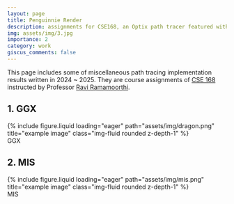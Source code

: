 ```yaml
---
layout: page
title: Penguinnie Render
description: assignments for CSE168, an Optix path tracer featured with GGX, MIS，temporal-debiasing
img: assets/img/3.jpg
importance: 2
category: work
giscus_comments: false
---
```


This page includes some of miscellaneous path tracing implementation results written in 2024 ~ 2025. They are course assignments of 
[CSE 168](https://cseweb.ucsd.edu/~viscomp/classes/cse168/sp24/168.html) instructed by Professor 
[Ravi Ramamoorthi](https://cseweb.ucsd.edu/~ravir/).

## 1. GGX
 

<div class="row">
    <div class="col-sm mt-3 mt-md-0">
        {% include figure.liquid loading="eager" path="assets/img/dragon.png" title="example image" class="img-fluid rounded z-depth-1" %}
    </div>
</div>
<div class="caption">
    GGX
</div>

## 2. MIS

<div class="row">
    <div class="col-sm mt-3 mt-md-0">
        {% include figure.liquid loading="eager" path="assets/img/mis.png" title="example image" class="img-fluid rounded z-depth-1" %}
    </div>
</div>
<div class="caption">
    MIS
</div>
